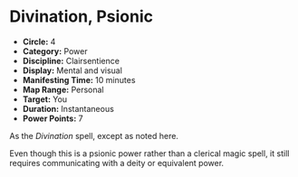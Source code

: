 # Divination, Psionic

- **Circle:** 4
- **Category:** Power
- **Discipline:** Clairsentience
- **Display:** Mental and visual
- **Manifesting Time:** 10 minutes
- **Map Range:** Personal
- **Target:** You
- **Duration:** Instantaneous
- **Power Points:** 7

As the *Divination* spell, except as noted here. 

Even though this is a psionic power rather than a clerical magic spell, it still requires communicating with a deity or equivalent power.
